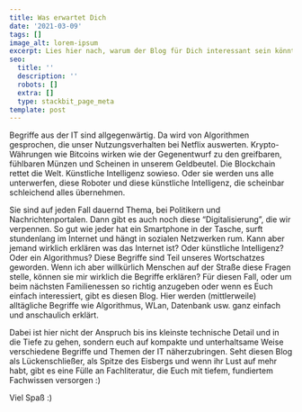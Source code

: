 ```yaml
---
title: Was erwartet Dich
date: '2021-03-09'
tags: []
image_alt: lorem-ipsum
excerpt: Lies hier nach, warum der Blog für Dich interessant sein könnte.
seo:
  title: ''
  description: ''
  robots: []
  extra: []
  type: stackbit_page_meta
template: post
---
```


Begriffe aus der IT sind allgegenwärtig. Da wird von Algorithmen gesprochen, die unser Nutzungsverhalten bei Netflix auswerten. Krypto-Währungen wie Bitcoins wirken wie der Gegenentwurf zu den greifbaren, fühlbaren Münzen und Scheinen in unserem Geldbeutel. Die Blockchain rettet die Welt. Künstliche Intelligenz sowieso. Oder sie werden uns alle unterwerfen, diese Roboter und diese künstliche Intelligenz, die scheinbar schleichend alles übernehmen. 

Sie sind auf jeden Fall dauernd Thema, bei Politikern und Nachrichtenportalen. Dann gibt es auch noch diese “Digitalisierung”, die wir verpennen.
So gut wie jeder hat ein Smartphone in der Tasche, surft stundenlang im Internet und hängt in sozialen Netzwerken rum. Kann aber jemand wirklich erklären was das Internet ist? Oder künstliche Intelligenz? Oder ein Algorithmus? 
Diese Begriffe sind Teil unseres Wortschatzes geworden. Wenn ich aber willkürlich Menschen auf der Straße diese Fragen stelle, können sie mir wirklich die Begriffe erklären? 
Für diesen Fall, oder um beim nächsten Familienessen so richtig anzugeben oder wenn es Euch einfach interessiert, gibt es diesen Blog. Hier werden (mittlerweile) alltägliche Begriffe wie Algorithmus, WLan, Datenbank usw. ganz einfach und anschaulich erklärt. 

Dabei ist hier nicht der Anspruch bis ins kleinste technische Detail und in die Tiefe zu gehen, sondern euch auf kompakte und unterhaltsame Weise verschiedene Begriffe und Themen der IT näherzubringen. Seht diesen Blog als Lückenschließer, als Spitze des Eisbergs und wenn ihr Lust auf mehr habt, gibt es eine Fülle an Fachliteratur, die Euch mit tiefem, fundiertem Fachwissen versorgen :)

Viel Spaß :)
